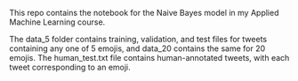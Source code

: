 This repo contains the notebook for the Naive Bayes model in my Applied Machine Learning course.

The data_5 folder contains training, validation, and test files for tweets containing any one of 5 emojis, and data_20 contains the same for 20 emojis. The human_test.txt file contains human-annotated tweets, with each tweet corresponding to an emoji.
